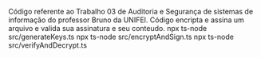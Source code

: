 Código referente ao Trabalho 03 de Auditoria e Segurança de sistemas de informação do professor Bruno da UNIFEI.
Código encripta e assina um arquivo e valida sua assinatura e seu conteudo.
npx ts-node src/generateKeys.ts
npx ts-node src/encryptAndSign.ts
npx ts-node src/verifyAndDecrypt.ts
